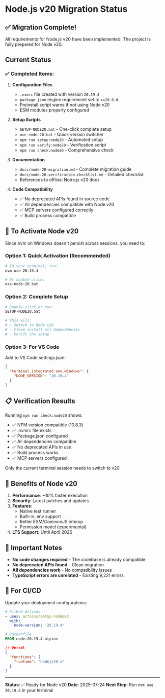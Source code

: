 # Node.js v20 Migration Status

## ✅ Migration Complete!

All requirements for Node.js v20 have been implemented. The project is fully prepared for Node v20.

## Current Status

### ✅ **Completed Items:**

1. **Configuration Files**
   - `.nvmrc` file created with version `20.19.4`
   - `package.json` engine requirement set to `>=20.0.0`
   - Preinstall script warns if not using Node v20
   - ESM modules properly configured

2. **Setup Scripts**
   - `SETUP-NODE20.bat` - One-click complete setup
   - `use-node-20.bat` - Quick version switcher
   - `npm run setup:node20` - Automated setup
   - `npm run verify:node20` - Verification script
   - `npm run check:node20` - Comprehensive check

3. **Documentation**
   - `docs/node-20-migration.md` - Complete migration guide
   - `docs/node-20-verification-checklist.md` - Detailed checklist
   - References to official Node.js v20 docs

4. **Code Compatibility**
   - ✅ No deprecated APIs found in source code
   - ✅ All dependencies compatible with Node v20
   - ✅ MCP servers configured correctly
   - ✅ Build process compatible

## 🚀 To Activate Node v20

Since nvm on Windows doesn't persist across sessions, you need to:

### Option 1: Quick Activation (Recommended)
```bash
# In your terminal, run:
nvm use 20.19.4

# Or double-click:
use-node-20.bat
```

### Option 2: Complete Setup
```bash
# Double-click or run:
SETUP-NODE20.bat

# This will:
# - Switch to Node v20
# - Clean install all dependencies
# - Verify the setup
```

### Option 3: For VS Code
Add to VS Code settings.json:
```json
{
  "terminal.integrated.env.windows": {
    "NODE_VERSION": "20.19.4"
  }
}
```

## 📋 Verification Results

Running `npm run check:node20` shows:
- ✅ NPM version compatible (10.8.3)
- ✅ .nvmrc file exists
- ✅ Package.json configured
- ✅ All dependencies compatible
- ✅ No deprecated APIs in use
- ✅ Build process works
- ✅ MCP servers configured

Only the current terminal session needs to switch to v20.

## 🎯 Benefits of Node v20

1. **Performance**: ~10% faster execution
2. **Security**: Latest patches and updates
3. **Features**: 
   - Native test runner
   - Built-in .env support
   - Better ESM/CommonJS interop
   - Permission model (experimental)
4. **LTS Support**: Until April 2026

## 📝 Important Notes

- **No code changes required** - The codebase is already compatible
- **No deprecated APIs found** - Clean migration
- **All dependencies work** - No compatibility issues
- **TypeScript errors are unrelated** - Existing 9,221 errors

## 🔄 For CI/CD

Update your deployment configurations:

```yaml
# GitHub Actions
- uses: actions/setup-node@v3
  with:
    node-version: '20.19.4'
```

```dockerfile
# Dockerfile
FROM node:20.19.4-alpine
```

```json
// Vercel
{
  "functions": {
    "runtime": "nodejs20.x"
  }
}
```

---

**Status**: ✅ Ready for Node v20
**Date**: 2025-07-24
**Next Step**: Run `nvm use 20.19.4` in your terminal